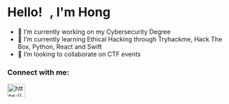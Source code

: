 <h1 align="left">Hello! <img src="https://raw.githubusercontent.com/MartinHeinz/MartinHeinz/master/wave.gif" width="10px">, I'm Hong</h1>

- 🔭 I’m currently working on my Cybersecurity Degree
- 🌱 I’m currently learning Ethical Hacking through Tryhackme, Hack The Box, Python, React and Swift
- 👯 I’m looking to collaborate on CTF events

<!-- - 📫 How to reach me: ... -->

<h3 align="left">Connect with me:</h3>
<p align="left">
<a href="https://www.linkedin.com/in/hongsenwootan/" target="blank"><img align="center" src="https://raw.githubusercontent.com/rahuldkjain/github-profile-readme-generator/master/src/images/icons/Social/linked-in-alt.svg" alt="https://www.linkedin.com/in/hongsenwootan/" height="30" width="40" /></a>
</p>


